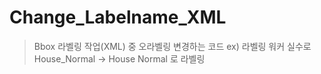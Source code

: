 # Change_Labelname_XML
> Bbox 라벨링 작업(XML) 중 오라벨링 변경하는 코드 
ex) 라벨링 워커 실수로 House_Normal -> House Normal 로 라벨링
